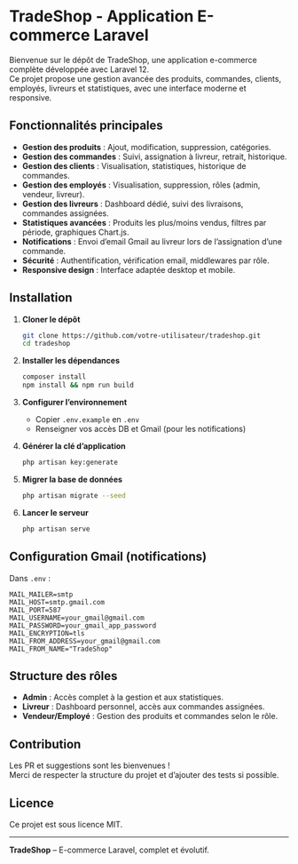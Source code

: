 # TradeShop - Application E-commerce Laravel

Bienvenue sur le dépôt de TradeShop, une application e-commerce complète développée avec Laravel 12.  
Ce projet propose une gestion avancée des produits, commandes, clients, employés, livreurs et statistiques, avec une interface moderne et responsive.

## Fonctionnalités principales

- **Gestion des produits** : Ajout, modification, suppression, catégories.
- **Gestion des commandes** : Suivi, assignation à livreur, retrait, historique.
- **Gestion des clients** : Visualisation, statistiques, historique de commandes.
- **Gestion des employés** : Visualisation, suppression, rôles (admin, vendeur, livreur).
- **Gestion des livreurs** : Dashboard dédié, suivi des livraisons, commandes assignées.
- **Statistiques avancées** : Produits les plus/moins vendus, filtres par période, graphiques Chart.js.
- **Notifications** : Envoi d’email Gmail au livreur lors de l’assignation d’une commande.
- **Sécurité** : Authentification, vérification email, middlewares par rôle.
- **Responsive design** : Interface adaptée desktop et mobile.

## Installation

1. **Cloner le dépôt**
   ```bash
   git clone https://github.com/votre-utilisateur/tradeshop.git
   cd tradeshop
   ```

2. **Installer les dépendances**
   ```bash
   composer install
   npm install && npm run build
   ```

3. **Configurer l’environnement**
   - Copier `.env.example` en `.env`
   - Renseigner vos accès DB et Gmail (pour les notifications)

4. **Générer la clé d’application**
   ```bash
   php artisan key:generate
   ```

5. **Migrer la base de données**
   ```bash
   php artisan migrate --seed
   ```

6. **Lancer le serveur**
   ```bash
   php artisan serve
   ```

## Configuration Gmail (notifications)

Dans `.env` :
```
MAIL_MAILER=smtp
MAIL_HOST=smtp.gmail.com
MAIL_PORT=587
MAIL_USERNAME=your_gmail@gmail.com
MAIL_PASSWORD=your_gmail_app_password
MAIL_ENCRYPTION=tls
MAIL_FROM_ADDRESS=your_gmail@gmail.com
MAIL_FROM_NAME="TradeShop"
```

## Structure des rôles

- **Admin** : Accès complet à la gestion et aux statistiques.
- **Livreur** : Dashboard personnel, accès aux commandes assignées.
- **Vendeur/Employé** : Gestion des produits et commandes selon le rôle.

## Contribution

Les PR et suggestions sont les bienvenues !  
Merci de respecter la structure du projet et d’ajouter des tests si possible.

## Licence

Ce projet est sous licence MIT.

---

**TradeShop** – E-commerce Laravel, complet et évolutif.
